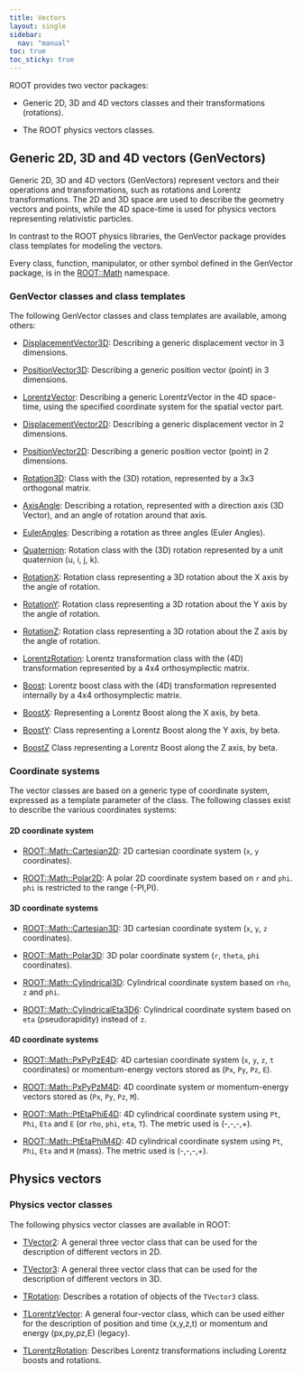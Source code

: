 ```yaml
---
title: Vectors
layout: single
sidebar:
  nav: "manual"
toc: true
toc_sticky: true
---
```


ROOT provides two vector packages:

- Generic 2D, 3D and 4D vectors classes and their transformations (rotations).

- The ROOT physics vectors classes.

## Generic 2D, 3D and 4D vectors (GenVectors)

Generic 2D, 3D and 4D vectors (GenVectors) represent vectors and their operations and transformations, such as rotations and Lorentz transformations. The 2D and 3D space are used to describe the geometry vectors and points, while the 4D space-time is used for physics vectors representing relativistic particles. 

In contrast to the ROOT physics libraries, the GenVector package provides class templates for modeling the vectors.

Every class, function, manipulator, or other symbol defined in the GenVector package, is in the [ROOT::Math](https://root.cern/doc/master/namespaceROOT_1_1Math.html) namespace.

### GenVector classes and class templates

The following GenVector classes and class templates are available, among others:

- [DisplacementVector3D](https://root.cern/doc/master/classROOT_1_1Math_1_1DisplacementVector3D.html): Describing a generic displacement vector in 3 dimensions. 

- [PositionVector3D](https://root.cern/doc/master/classROOT_1_1Math_1_1PositionVector3D.html): Describing a generic position vector (point) in 3 dimensions. 

- [LorentzVector](https://root.cern/doc/master/classROOT_1_1Math_1_1LorentzVector.html): Describing a generic LorentzVector in the 4D space-time, using the specified coordinate system for the spatial vector part. 

- [DisplacementVector2D](https://root.cern/doc/master/classROOT_1_1Math_1_1DisplacementVector2D.html): Describing a generic displacement vector in 2 dimensions. 

- [PositionVector2D](https://root.cern/doc/master/classROOT_1_1Math_1_1PositionVector2D.html): Describing a generic position vector (point) in 2 dimensions. 

- [Rotation3D](https://root.cern/doc/master/classROOT_1_1Math_1_1Rotation3D.html): Class with the (3D) rotation, represented by a 3x3 orthogonal matrix. 

- [AxisAngle](https://root.cern/doc/master/classROOT_1_1Math_1_1AxisAngle.html): Describing a rotation, represented with a direction axis (3D Vector), and an angle of rotation around that axis. 

- [EulerAngles](https://root.cern/doc/master/classROOT_1_1Math_1_1EulerAngles.html): Describing a rotation as three angles (Euler Angles).

- [Quaternion](https://root.cern/doc/master/classROOT_1_1Math_1_1Quaternion.html): Rotation class with the (3D) rotation represented by a unit quaternion (u, i, j, k). 

- [RotationX](https://root.cern/doc/master/classROOT_1_1Math_1_1RotationX.html): Rotation class representing a 3D rotation about the X axis by the angle of rotation.

- [RotationY](https://root.cern/doc/master/classROOT_1_1Math_1_1RotationY.html): Rotation class representing a 3D rotation about the Y axis by the angle of rotation. 

- [RotationZ](https://root.cern/doc/master/classROOT_1_1Math_1_1RotationZ.html): Rotation class representing a 3D rotation about the Z axis by the angle of rotation. 

- [LorentzRotation](https://root.cern/doc/master/classROOT_1_1Math_1_1LorentzRotation.html): Lorentz transformation class with the (4D) transformation represented by a 4x4 orthosymplectic matrix. 

- [Boost](https://root.cern/doc/master/classROOT_1_1Math_1_1Boost.html): Lorentz boost class with the (4D) transformation represented internally by a 4x4 orthosymplectic matrix. 

- [BoostX](https://root.cern/doc/master/classROOT_1_1Math_1_1BoostX.html): Representing a Lorentz Boost along the X axis, by beta.

- [BoostY](https://root.cern/doc/master/classROOT_1_1Math_1_1BoostY.html): Class representing a Lorentz Boost along the Y axis, by beta.

- [BoostZ](https://root.cern/doc/master/classROOT_1_1Math_1_1BoostZ.html) Class representing a Lorentz Boost along the Z axis, by beta. 

### Coordinate systems

The vector classes are based on a generic type of coordinate system, expressed as a template parameter of the class. The following classes exist to describe the various coordinates systems:

#### 2D coordinate system

- [ROOT::Math::Cartesian2D](https://root.cern/doc/master/classROOT_1_1Math_1_1Cartesian2D.html): 2D cartesian coordinate system (`x`, `y` coordinates).

- [ROOT::Math::Polar2D](https://root.cern/doc/master/classROOT_1_1Math_1_1Polar2D.html): A polar 2D coordinate system based on `r` and `phi`. `phi` is restricted to the range (-PI,PI).

#### 3D coordinate systems

- [ROOT::Math::Cartesian3D](https://root.cern/doc/master/classROOT_1_1Math_1_1Cartesian3D.html): 3D cartesian coordinate system (`x`, `y`, `z` coordinates).

- [ROOT::Math::Polar3D](https://root.cern/doc/master/classROOT_1_1Math_1_1Polar3D.html): 3D polar coordinate system (`r`, `theta`, `phi` coordinates).

- [ROOT::Math::Cylindrical3D](https://root.cern/doc/master/classROOT_1_1Math_1_1Cylindrical3D.html): Cylindrical coordinate system based on `rho`, `z` and `phi`. 

- [ROOT::Math::CylindricalEta3D6](https://root.cern/doc/master/classROOT_1_1Math_1_1CylindricalEta3D.html): Cylindrical coordinate system based on `eta` (pseudorapidity) instead of `z`.

#### 4D coordinate systems

- [ROOT::Math::PxPyPzE4D](https://root.cern/doc/master/classROOT_1_1Math_1_1PxPyPzE4D.html): 4D cartesian coordinate system (`x`, `y`, `z`, `t` coordinates) or momentum-energy vectors stored as (`Px`, `Py`, `Pz`, `E`). 

- [ROOT::Math::PxPyPzM4D](https://root.cern/doc/master/classROOT_1_1Math_1_1PxPyPzM4D.html): 4D coordinate system or momentum-energy vectors stored as (`Px`, `Py`, `Pz`, `M`).

- [ROOT::Math::PtEtaPhiE4D](https://root.cern/doc/master/classROOT_1_1Math_1_1PtEtaPhiE4D.html): 4D cylindrical coordinate system using `Pt`, `Phi`, `Eta` and `E` (or `rho`, `phi`, `eta`, `T`). The metric used is (-,-,-,+). 

- [ROOT::Math::PtEtaPhiM4D](https://root.cern/doc/master/classROOT_1_1Math_1_1PtEtaPhiM4D.html): 4D cylindrical coordinate system using `Pt`, `Phi`, `Eta` and `M` (mass). The metric used is (-,-,-,+). 



## Physics vectors

### Physics vector classes

The following physics vector classes are available in ROOT:

- [TVector2](https://root.cern/doc/master/classTVector2.html): A general three vector class that can be used for the description of different vectors in 2D.

- [TVector3](https://root.cern/doc/master/classTVector3.html): A general three vector class that can be used for the description of different vectors in 3D.

- [TRotation](https://root.cern/doc/master/classTRotation.html): Describes a rotation of objects of the `TVector3` class.

- [TLorentzVector](https://root.cern/doc/master/classTLorentzVector.html): A general four-vector class, which can be used either for the description of position and time (x,y,z,t) or momentum and energy (px,py,pz,E) (legacy).

- [TLorentzRotation](https://root.cern/doc/master/classTLorentzRotation.html): Describes Lorentz transformations including Lorentz boosts and rotations.



